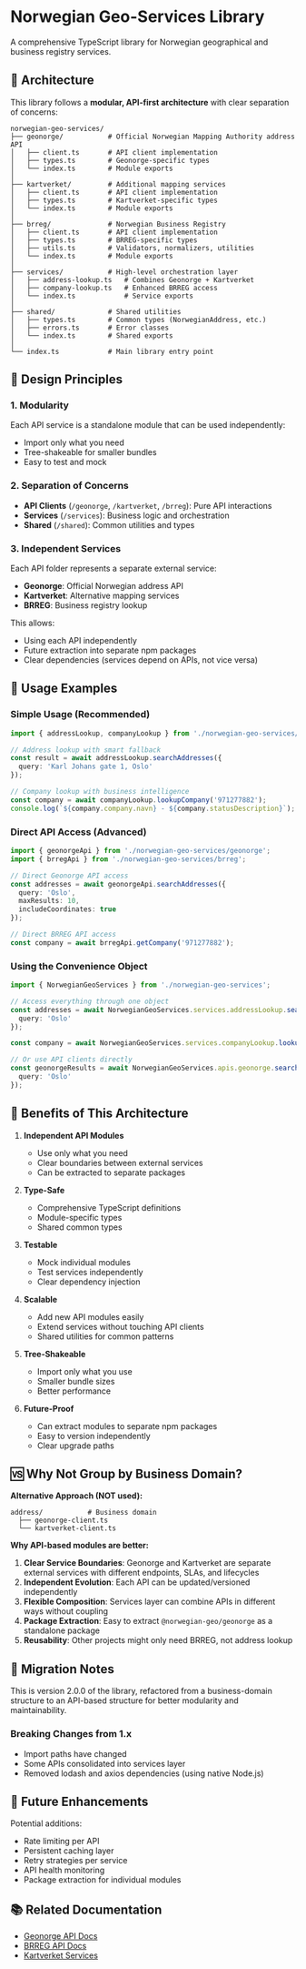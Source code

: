 # Norwegian Geo-Services Library

A comprehensive TypeScript library for Norwegian geographical and business registry services.

## 📁 Architecture

This library follows a **modular, API-first architecture** with clear separation of concerns:

```
norwegian-geo-services/
├── geonorge/           # Official Norwegian Mapping Authority address API
│   ├── client.ts       # API client implementation
│   ├── types.ts        # Geonorge-specific types
│   └── index.ts        # Module exports
│
├── kartverket/         # Additional mapping services
│   ├── client.ts       # API client implementation
│   ├── types.ts        # Kartverket-specific types
│   └── index.ts        # Module exports
│
├── brreg/              # Norwegian Business Registry
│   ├── client.ts       # API client implementation
│   ├── types.ts        # BRREG-specific types
│   ├── utils.ts        # Validators, normalizers, utilities
│   └── index.ts        # Module exports
│
├── services/           # High-level orchestration layer
│   ├── address-lookup.ts   # Combines Geonorge + Kartverket
│   ├── company-lookup.ts   # Enhanced BRREG access
│   └── index.ts            # Service exports
│
├── shared/             # Shared utilities
│   ├── types.ts        # Common types (NorwegianAddress, etc.)
│   ├── errors.ts       # Error classes
│   └── index.ts        # Shared exports
│
└── index.ts            # Main library entry point
```

## 🎯 Design Principles

### 1. **Modularity**
Each API service is a standalone module that can be used independently:
- Import only what you need
- Tree-shakeable for smaller bundles
- Easy to test and mock

### 2. **Separation of Concerns**
- **API Clients** (`/geonorge`, `/kartverket`, `/brreg`): Pure API interactions
- **Services** (`/services`): Business logic and orchestration
- **Shared** (`/shared`): Common utilities and types

### 3. **Independent Services**
Each API folder represents a separate external service:
- **Geonorge**: Official Norwegian address API
- **Kartverket**: Alternative mapping services
- **BRREG**: Business registry lookup

This allows:
- Using each API independently
- Future extraction into separate npm packages
- Clear dependencies (services depend on APIs, not vice versa)

## 📖 Usage Examples

### Simple Usage (Recommended)

```typescript
import { addressLookup, companyLookup } from './norwegian-geo-services/services';

// Address lookup with smart fallback
const result = await addressLookup.searchAddresses({
  query: 'Karl Johans gate 1, Oslo'
});

// Company lookup with business intelligence
const company = await companyLookup.lookupCompany('971277882');
console.log(`${company.company.navn} - ${company.statusDescription}`);
```

### Direct API Access (Advanced)

```typescript
import { geonorgeApi } from './norwegian-geo-services/geonorge';
import { brregApi } from './norwegian-geo-services/brreg';

// Direct Geonorge API access
const addresses = await geonorgeApi.searchAddresses({
  query: 'Oslo',
  maxResults: 10,
  includeCoordinates: true
});

// Direct BRREG API access
const company = await brregApi.getCompany('971277882');
```

### Using the Convenience Object

```typescript
import { NorwegianGeoServices } from './norwegian-geo-services';

// Access everything through one object
const addresses = await NorwegianGeoServices.services.addressLookup.searchAddresses({
  query: 'Oslo'
});

const company = await NorwegianGeoServices.services.companyLookup.lookupCompany('971277882');

// Or use API clients directly
const geonorgeResults = await NorwegianGeoServices.apis.geonorge.searchAddresses({
  query: 'Oslo'
});
```

## 🔧 Benefits of This Architecture

1. **Independent API Modules**
   - Use only what you need
   - Clear boundaries between external services
   - Can be extracted to separate packages

2. **Type-Safe**
   - Comprehensive TypeScript definitions
   - Module-specific types
   - Shared common types

3. **Testable**
   - Mock individual modules
   - Test services independently
   - Clear dependency injection

4. **Scalable**
   - Add new API modules easily
   - Extend services without touching API clients
   - Shared utilities for common patterns

5. **Tree-Shakeable**
   - Import only what you use
   - Smaller bundle sizes
   - Better performance

6. **Future-Proof**
   - Can extract modules to separate npm packages
   - Easy to version independently
   - Clear upgrade paths

## 🆚 Why Not Group by Business Domain?

**Alternative Approach (NOT used):**
```
address/           # Business domain
  ├── geonorge-client.ts
  └── kartverket-client.ts
```

**Why API-based modules are better:**

1. **Clear Service Boundaries**: Geonorge and Kartverket are separate external services with different endpoints, SLAs, and lifecycles
2. **Independent Evolution**: Each API can be updated/versioned independently
3. **Flexible Composition**: Services layer can combine APIs in different ways without coupling
4. **Package Extraction**: Easy to extract `@norwegian-geo/geonorge` as a standalone package
5. **Reusability**: Other projects might only need BRREG, not address lookup

## 📝 Migration Notes

This is version 2.0.0 of the library, refactored from a business-domain structure to an API-based structure for better modularity and maintainability.

### Breaking Changes from 1.x
- Import paths have changed
- Some APIs consolidated into services layer
- Removed lodash and axios dependencies (using native Node.js)

## 🚀 Future Enhancements

Potential additions:
- Rate limiting per API
- Persistent caching layer
- Retry strategies per service
- API health monitoring
- Package extraction for individual modules

## 📚 Related Documentation

- [Geonorge API Docs](https://ws.geonorge.no/adresser/v1)
- [BRREG API Docs](https://data.brreg.no/enhetsregisteret/api/docs/index.html)
- [Kartverket Services](https://www.kartverket.no/)

